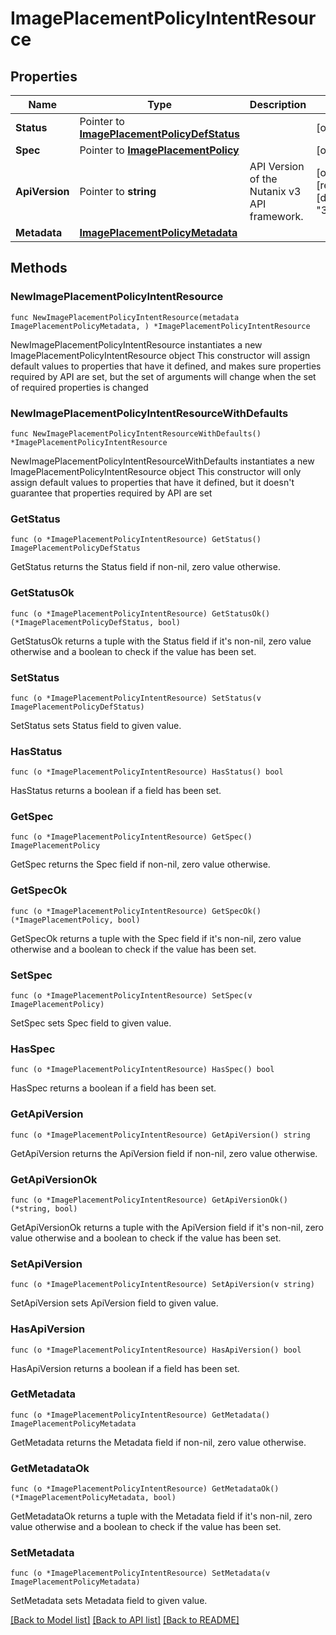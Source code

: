 # ImagePlacementPolicyIntentResource

## Properties

Name | Type | Description | Notes
------------ | ------------- | ------------- | -------------
**Status** | Pointer to [**ImagePlacementPolicyDefStatus**](ImagePlacementPolicyDefStatus.md) |  | [optional] 
**Spec** | Pointer to [**ImagePlacementPolicy**](ImagePlacementPolicy.md) |  | [optional] 
**ApiVersion** | Pointer to **string** | API Version of the Nutanix v3 API framework. | [optional] [readonly] [default to "3.1.0"]
**Metadata** | [**ImagePlacementPolicyMetadata**](ImagePlacementPolicyMetadata.md) |  | 

## Methods

### NewImagePlacementPolicyIntentResource

`func NewImagePlacementPolicyIntentResource(metadata ImagePlacementPolicyMetadata, ) *ImagePlacementPolicyIntentResource`

NewImagePlacementPolicyIntentResource instantiates a new ImagePlacementPolicyIntentResource object
This constructor will assign default values to properties that have it defined,
and makes sure properties required by API are set, but the set of arguments
will change when the set of required properties is changed

### NewImagePlacementPolicyIntentResourceWithDefaults

`func NewImagePlacementPolicyIntentResourceWithDefaults() *ImagePlacementPolicyIntentResource`

NewImagePlacementPolicyIntentResourceWithDefaults instantiates a new ImagePlacementPolicyIntentResource object
This constructor will only assign default values to properties that have it defined,
but it doesn't guarantee that properties required by API are set

### GetStatus

`func (o *ImagePlacementPolicyIntentResource) GetStatus() ImagePlacementPolicyDefStatus`

GetStatus returns the Status field if non-nil, zero value otherwise.

### GetStatusOk

`func (o *ImagePlacementPolicyIntentResource) GetStatusOk() (*ImagePlacementPolicyDefStatus, bool)`

GetStatusOk returns a tuple with the Status field if it's non-nil, zero value otherwise
and a boolean to check if the value has been set.

### SetStatus

`func (o *ImagePlacementPolicyIntentResource) SetStatus(v ImagePlacementPolicyDefStatus)`

SetStatus sets Status field to given value.

### HasStatus

`func (o *ImagePlacementPolicyIntentResource) HasStatus() bool`

HasStatus returns a boolean if a field has been set.

### GetSpec

`func (o *ImagePlacementPolicyIntentResource) GetSpec() ImagePlacementPolicy`

GetSpec returns the Spec field if non-nil, zero value otherwise.

### GetSpecOk

`func (o *ImagePlacementPolicyIntentResource) GetSpecOk() (*ImagePlacementPolicy, bool)`

GetSpecOk returns a tuple with the Spec field if it's non-nil, zero value otherwise
and a boolean to check if the value has been set.

### SetSpec

`func (o *ImagePlacementPolicyIntentResource) SetSpec(v ImagePlacementPolicy)`

SetSpec sets Spec field to given value.

### HasSpec

`func (o *ImagePlacementPolicyIntentResource) HasSpec() bool`

HasSpec returns a boolean if a field has been set.

### GetApiVersion

`func (o *ImagePlacementPolicyIntentResource) GetApiVersion() string`

GetApiVersion returns the ApiVersion field if non-nil, zero value otherwise.

### GetApiVersionOk

`func (o *ImagePlacementPolicyIntentResource) GetApiVersionOk() (*string, bool)`

GetApiVersionOk returns a tuple with the ApiVersion field if it's non-nil, zero value otherwise
and a boolean to check if the value has been set.

### SetApiVersion

`func (o *ImagePlacementPolicyIntentResource) SetApiVersion(v string)`

SetApiVersion sets ApiVersion field to given value.

### HasApiVersion

`func (o *ImagePlacementPolicyIntentResource) HasApiVersion() bool`

HasApiVersion returns a boolean if a field has been set.

### GetMetadata

`func (o *ImagePlacementPolicyIntentResource) GetMetadata() ImagePlacementPolicyMetadata`

GetMetadata returns the Metadata field if non-nil, zero value otherwise.

### GetMetadataOk

`func (o *ImagePlacementPolicyIntentResource) GetMetadataOk() (*ImagePlacementPolicyMetadata, bool)`

GetMetadataOk returns a tuple with the Metadata field if it's non-nil, zero value otherwise
and a boolean to check if the value has been set.

### SetMetadata

`func (o *ImagePlacementPolicyIntentResource) SetMetadata(v ImagePlacementPolicyMetadata)`

SetMetadata sets Metadata field to given value.



[[Back to Model list]](../README.md#documentation-for-models) [[Back to API list]](../README.md#documentation-for-api-endpoints) [[Back to README]](../README.md)


